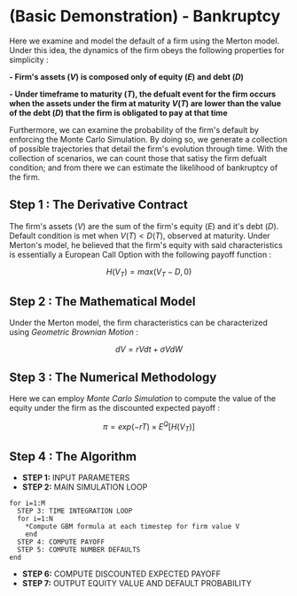 # (Basic Demonstration) - Bankruptcy
Here we examine and model the default of a firm using the Merton model. Under this idea, the dynamics of the firm obeys the following 
properties for simplicity : 

**- Firm's assets $(V)$ is composed only of equity $(E)$ and debt $(D)$**

**- Under timeframe to maturity $(T)$, the defualt event for the firm occurs when the assets under the firm at maturity 
$V(T)$ are lower than the value of the debt $(D)$ that the firm is obligated to pay at that time**

Furthermore, we can examine the probability of the firm's default by enforcing the Monte Carlo Simulation. By doing so, we 
generate a collection of possible trajectories that detail the firm's evolution through time. With the collection of scenarios,
we can count those that satisy the firm defualt condition; and from there we can estimate the likelihood of 
bankruptcy of the firm.

## Step 1 : The Derivative Contract

The firm's assets $(V)$ are the sum of the firm's equity $(E)$ and it's debt $(D)$. Default condition is met when $V(T) < D(T)$, observed
at maturity. Under Merton's model, he believed that the firm's equity with said characteristics is essentially a European Call
Option with the following payoff function : 

$$H(V_T) = max(V_T - D, 0)$$

## Step 2 : The Mathematical Model
Under the Merton model, the firm characteristics can be characterized using *Geometric Brownian Motion* : 

$$ dV = rVdt + \sigma VdW $$


## Step 3 : The Numerical Methodology
Here we can employ *Monte Carlo Simulation* to compute the value of the equity under the firm as the discounted expected payoff :

$$ \pi = exp(-rT) \times E^{Q}[H(V_T)] $$


## Step 4 : The Algorithm

- **STEP 1:** INPUT PARAMETERS
- **STEP 2:** MAIN SIMULATION LOOP
```
for i=1:M
  STEP 3: TIME INTEGRATION LOOP
  for i=1:N
    *Compute GBM formula at each timestep for firm value V
    end
  STEP 4: COMPUTE PAYOFF
  STEP 5: COMPUTE NUMBER DEFAULTS
end
```
- **STEP 6:** COMPUTE DISCOUNTED EXPECTED PAYOFF
- **STEP 7:** OUTPUT EQUITY VALUE AND DEFAULT PROBABILITY
